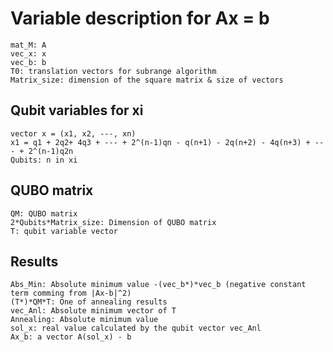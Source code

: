 # Variable description for Ax = b
```
mat_M: A
vec_x: x
vec_b: b
T0: translation vectors for subrange algorithm
Matrix_size: dimension of the square matrix & size of vectors
```

## Qubit variables for xi
```
vector x = (x1, x2, ---, xn)
x1 = q1 + 2q2+ 4q3 + --- + 2^(n-1)qn - q(n+1) - 2q(n+2) - 4q(n+3) + --- + 2^(n-1)q2n
Qubits: n in xi
```

## QUBO matrix
```
QM: QUBO matrix
2*Qubits*Matrix_size: Dimension of QUBO matrix
T: qubit variable vector
```

## Results
```
Abs_Min: Absolute minimum value -(vec_b*)*vec_b (negative constant term comming from |Ax-b|^2) 
(T*)*QM*T: One of annealing results
vec_Anl: Absolute minimum vector of T
Annealing: Absolute minimum value
sol_x: real value calculated by the qubit vector vec_Anl
Ax_b: a vector A(sol_x) - b
```
